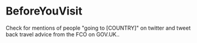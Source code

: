 BeforeYouVisit
==============
Check for mentions of people "going to [COUNTRY]" on twitter and tweet back travel advice from the FCO on GOV.UK..
